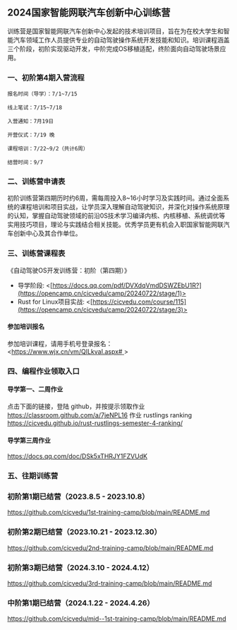 
## 2024国家智能网联汽车创新中心训练营
训练营是国家智能网联汽车创新中心发起的技术培训项目，旨在为在校大学生和智能汽车领域工作人员提供专业的自动驾驶操作系统开发技能和知识。培训课程涵盖三个阶段，初阶实现驱动开发，中阶完成OS移植适配，终阶面向自动驾驶场景应用。

### 一、初阶第4期入营流程
```
报名时间（导学）：7/1~7/15

线上笔试：7/15~7/18

入营通知：7月19日

开营仪式：7/19 晚

课程培训：7/22~9/2（共计6周）

结营时间：9/7
```

### 二、训练营申请表
初阶训练营第四期历时约6周，需每周投入8~16小时学习及实践时间。通过全面系统的课程培训和项目实战，让学员深入理解自动驾驶知识，并深化对操作系统原理的认知，掌握自动驾驶领域的前沿0S技术学习编译内核、内核移植、系统调优等实用技巧项目，理论与实践结合相关技能。优秀学员更有机会入职国家智能网联汽车创新中心及其合作单位。

### 三、训练营课程表
《自动驾驶OS开发训练营：初阶（第四期）》  
* 导学阶段: <[https://docs.qq.com/pdf/DVXdqVmdDSWZEbU1R?](https://opencamp.cn/cicvedu/camp/20240722/stage/1)>   
* Rust for Linux项目实战: <[https://cicvedu.com/course/115](https://opencamp.cn/cicvedu/camp/20240722/stage/3)>                

#### 参加培训报名
参加培训课程，请用手机号登录报名：  
<[https://www.wjx.cn/vm/QILkvaI.aspx# ](https://opencamp.cn/cicvedu/camp/202407022)>

### 四、编程作业领取入口
#### 导学第一、二周作业 
点击下面的链接，登陆 github，并按提示领取作业  
<https://classroom.github.com/a/7jeNPL16>
作业 rustlings ranking  
<https://cicvedu.github.io/rust-rustlings-semester-4-ranking/>

#### 导学第三周作业
<https://docs.qq.com/doc/DSk5xTHRJY1FZVUdK>

### 五、往期训练营
### 初阶第1期已结营（2023.8.5 - 2023.10.8）
https://github.com/cicvedu/1st-training-camp/blob/main/README.md
### 初阶第2期已结营（2023.10.21 - 2023.12.30）
https://github.com/cicvedu/2nd-training-camp/blob/main/README.md
### 初阶第3期已结营（2024.3.10 - 2024.4.12）
https://github.com/cicvedu/3rd-training-camp/blob/main/README.md
### 中阶第1期已结营（2024.1.22 - 2024.4.26）
https://github.com/cicvedu/mid--1st-training-camp/blob/main/README.md
